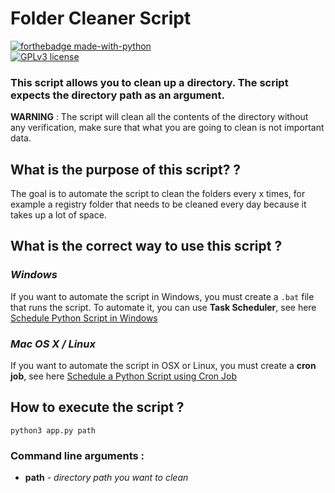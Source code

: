 # Folder Cleaner Script
 [![forthebadge made-with-python](http://ForTheBadge.com/images/badges/made-with-python.svg)](https://www.python.org/) <br>
[![GPLv3 license](https://img.shields.io/badge/License-GPLv3-blue.svg)](http://perso.crans.org/besson/LICENSE.html)

### This script allows you to clean up a directory. The script expects the directory path as an argument. 

**WARNING** : The script will clean all the contents of the directory without any verification, make sure that what you are going to clean is not important data.

## What is the purpose of this script? ?
The goal is to automate the script to clean the folders every x times, for example a registry folder that needs to be cleaned every day because it takes up a lot of space.
## What is the correct way to use this script ?
### *Windows* 
If you want to automate the script in Windows, you must create a `.bat` file that runs the script. To automate it, you can use **Task Scheduler**, see here [Schedule Python Script in Windows](https://datatofish.com/python-script-windows-scheduler/)
### *Mac OS X / Linux*
If you want to automate the script in OSX or Linux, you must create a **cron job**, see here [Schedule a Python Script using Cron Job](https://gavinwiener.medium.com/how-to-schedule-a-python-script-cron-job-dea6cbf69f4e)
## How to execute the script ?
`python3 app.py path`
### Command line arguments :
* **path** - *directory path you want to clean*
